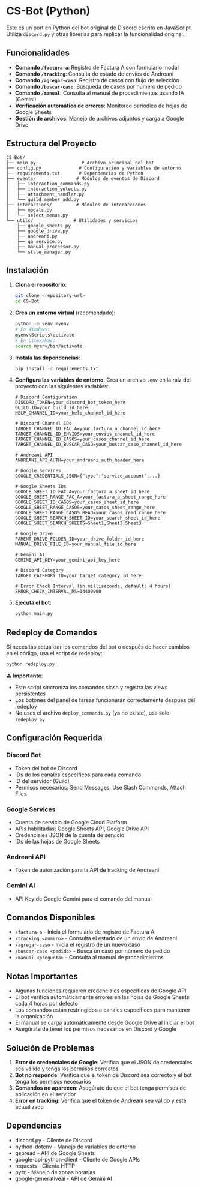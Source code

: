 # CS-Bot (Python)

Este es un port en Python del bot original de Discord escrito en JavaScript. Utiliza `discord.py` y otras librerías para replicar la funcionalidad original.

## Funcionalidades

- **Comando `/factura-a`**: Registro de Factura A con formulario modal
- **Comando `/tracking`**: Consulta de estado de envíos de Andreani
- **Comando `/agregar-caso`**: Registro de casos con flujo de selección
- **Comando `/buscar-caso`**: Búsqueda de casos por número de pedido
- **Comando `/manual`**: Consulta al manual de procedimientos usando IA (Gemini)
- **Verificación automática de errores**: Monitoreo periódico de hojas de Google Sheets
- **Gestión de archivos**: Manejo de archivos adjuntos y carga a Google Drive

## Estructura del Proyecto

```
CS-Bot/
├── main.py                 # Archivo principal del bot
├── config.py              # Configuración y variables de entorno
├── requirements.txt       # Dependencias de Python
├── events/               # Módulos de eventos de Discord
│   ├── interaction_commands.py
│   ├── interaction_selects.py
│   ├── attachment_handler.py
│   └── guild_member_add.py
├── interactions/         # Módulos de interacciones
│   ├── modals.py
│   └── select_menus.py
└── utils/               # Utilidades y servicios
    ├── google_sheets.py
    ├── google_drive.py
    ├── andreani.py
    ├── qa_service.py
    ├── manual_processor.py
    └── state_manager.py
```

## Instalación

1. **Clona el repositorio**:
   ```bash
   git clone <repository-url>
   cd CS-Bot
   ```

2. **Crea un entorno virtual** (recomendado):
   ```bash
   python -m venv myenv
   # En Windows:
   myenv\Scripts\activate
   # En Linux/Mac:
   source myenv/bin/activate
   ```

3. **Instala las dependencias**:
   ```bash
   pip install -r requirements.txt
   ```

4. **Configura las variables de entorno**:
   Crea un archivo `.env` en la raíz del proyecto con las siguientes variables:

   ```env
   # Discord Configuration
   DISCORD_TOKEN=your_discord_bot_token_here
   GUILD_ID=your_guild_id_here
   HELP_CHANNEL_ID=your_help_channel_id_here

   # Discord Channel IDs
   TARGET_CHANNEL_ID_FAC_A=your_factura_a_channel_id_here
   TARGET_CHANNEL_ID_ENVIOS=your_envios_channel_id_here
   TARGET_CHANNEL_ID_CASOS=your_casos_channel_id_here
   TARGET_CHANNEL_ID_BUSCAR_CASO=your_buscar_caso_channel_id_here

   # Andreani API
   ANDREANI_API_AUTH=your_andreani_auth_header_here

   # Google Services
   GOOGLE_CREDENTIALS_JSON={"type":"service_account",...}

   # Google Sheets IDs
   GOOGLE_SHEET_ID_FAC_A=your_factura_a_sheet_id_here
   GOOGLE_SHEET_RANGE_FAC_A=your_factura_a_sheet_range_here
   GOOGLE_SHEET_ID_CASOS=your_casos_sheet_id_here
   GOOGLE_SHEET_RANGE_CASOS=your_casos_sheet_range_here
   GOOGLE_SHEET_RANGE_CASOS_READ=your_casos_read_range_here
   GOOGLE_SHEET_SEARCH_SHEET_ID=your_search_sheet_id_here
   GOOGLE_SHEET_SEARCH_SHEETS=Sheet1,Sheet2,Sheet3

   # Google Drive
   PARENT_DRIVE_FOLDER_ID=your_drive_folder_id_here
   MANUAL_DRIVE_FILE_ID=your_manual_file_id_here

   # Gemini AI
   GEMINI_API_KEY=your_gemini_api_key_here

   # Discord Category
   TARGET_CATEGORY_ID=your_target_category_id_here

   # Error Check Interval (in milliseconds, default: 4 hours)
   ERROR_CHECK_INTERVAL_MS=14400000
   ```

5. **Ejecuta el bot**:
   ```bash
   python main.py
   ```

## Redeploy de Comandos

Si necesitas actualizar los comandos del bot o después de hacer cambios en el código, usa el script de redeploy:

```bash
python redeploy.py
```

**⚠️ Importante**: 
- Este script sincroniza los comandos slash y registra las views persistentes
- Los botones del panel de tareas funcionarán correctamente después del redeploy
- No uses el archivo `deploy_commands.py` (ya no existe), usa solo `redeploy.py`

## Configuración Requerida

### Discord Bot
- Token del bot de Discord
- IDs de los canales específicos para cada comando
- ID del servidor (Guild)
- Permisos necesarios: Send Messages, Use Slash Commands, Attach Files

### Google Services
- Cuenta de servicio de Google Cloud Platform
- APIs habilitadas: Google Sheets API, Google Drive API
- Credenciales JSON de la cuenta de servicio
- IDs de las hojas de Google Sheets

### Andreani API
- Token de autorización para la API de tracking de Andreani

### Gemini AI
- API Key de Google Gemini para el comando del manual

## Comandos Disponibles

- `/factura-a` - Inicia el formulario de registro de Factura A
- `/tracking <numero>` - Consulta el estado de un envío de Andreani
- `/agregar-caso` - Inicia el registro de un nuevo caso
- `/buscar-caso <pedido>` - Busca un caso por número de pedido
- `/manual <pregunta>` - Consulta al manual de procedimientos

## Notas Importantes

- Algunas funciones requieren credenciales específicas de Google API
- El bot verifica automáticamente errores en las hojas de Google Sheets cada 4 horas por defecto
- Los comandos están restringidos a canales específicos para mantener la organización
- El manual se carga automáticamente desde Google Drive al iniciar el bot
- Asegúrate de tener los permisos necesarios en Discord y Google

## Solución de Problemas

1. **Error de credenciales de Google**: Verifica que el JSON de credenciales sea válido y tenga los permisos correctos
2. **Bot no responde**: Verifica que el token de Discord sea correcto y el bot tenga los permisos necesarios
3. **Comandos no aparecen**: Asegúrate de que el bot tenga permisos de aplicación en el servidor
4. **Error en tracking**: Verifica que el token de Andreani sea válido y esté actualizado

## Dependencias

- discord.py - Cliente de Discord
- python-dotenv - Manejo de variables de entorno
- gspread - API de Google Sheets
- google-api-python-client - Cliente de Google APIs
- requests - Cliente HTTP
- pytz - Manejo de zonas horarias
- google-generativeai - API de Gemini AI 
